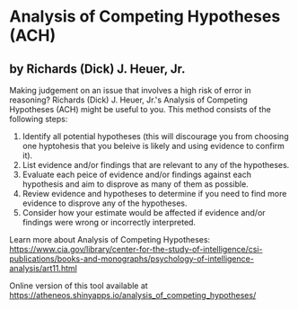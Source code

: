 # Analysis of Competing Hypotheses (ACH)
## by Richards (Dick) J. Heuer, Jr.

Making judgement on an issue that involves a high risk of error in reasoning?  Richards (Dick) J. Heuer, Jr.'s Analysis of Competing Hypotheses (ACH) might be useful to you.  This method consists of the following steps:
1. Identify all potential hypotheses (this will discourage you from choosing one hyptohesis that you beleive is likely and using evidence to confirm it).
2. List evidence and/or findings that are relevant to any of the hypotheses.
3. Evaluate each peice of evidence and/or findings against each hypothesis and aim to disprove as many of them as possible.
4. Review evidence and hypotheses to determine if you need to find more evidence to disprove any of the hypotheses.
5. Consider how your estimate would be affected if evidence and/or findings were wrong or incorrectly interpreted.

Learn more about Analysis of Competing Hypotheses: https://www.cia.gov/library/center-for-the-study-of-intelligence/csi-publications/books-and-monographs/psychology-of-intelligence-analysis/art11.html

Online version of this tool available at https://atheneos.shinyapps.io/analysis_of_competing_hypotheses/
